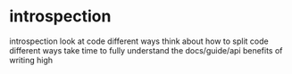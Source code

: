 # introspection

introspection 
look at code different ways
think about how to split code different ways
take time to fully understand the docs/guide/api
benefits of writing high
